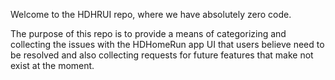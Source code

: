 Welcome to the HDHRUI repo, where we have absolutely zero code.

The purpose of this repo is to provide a means of categorizing and collecting the issues with the HDHomeRun app UI that users believe need to be resolved and also collecting requests for future features that make not exist at the moment. 
